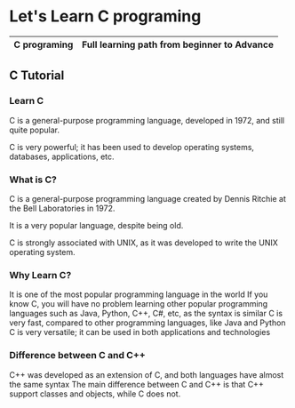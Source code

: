 # Let's Learn C programing

C programing| Full learning path from beginner to Advance
|---|---|

## C Tutorial

### Learn C
C is a general-purpose programming language, developed in 1972, and still quite popular.

C is very powerful; it has been used to develop operating systems, databases, applications, etc.

### What is C?
C is a general-purpose programming language created by Dennis Ritchie at the Bell Laboratories in 1972.

It is a very popular language, despite being old.

C is strongly associated with UNIX, as it was developed to write the UNIX operating system.

### Why Learn C?
It is one of the most popular programming language in the world
If you know C, you will have no problem learning other popular programming languages such as Java, Python, C++, C#, etc, as the syntax is similar
C is very fast, compared to other programming languages, like Java and Python
C is very versatile; it can be used in both applications and technologies

### Difference between C and C++
C++ was developed as an extension of C, and both languages have almost the same syntax
The main difference between C and C++ is that C++ support classes and objects, while C does not.
